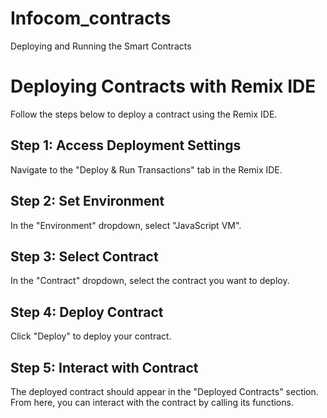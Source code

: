# Infocom_contracts
Deploying and Running the Smart Contracts

# Deploying Contracts with Remix IDE

Follow the steps below to deploy a contract using the Remix IDE.

## Step 1: Access Deployment Settings
Navigate to the "Deploy & Run Transactions" tab in the Remix IDE.

## Step 2: Set Environment
In the "Environment" dropdown, select "JavaScript VM".

## Step 3: Select Contract
In the "Contract" dropdown, select the contract you want to deploy.

## Step 4: Deploy Contract
Click "Deploy" to deploy your contract.

## Step 5: Interact with Contract
The deployed contract should appear in the "Deployed Contracts" section. From here, you can interact with the contract by calling its functions.

